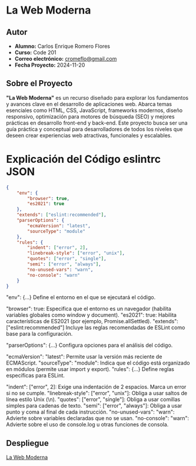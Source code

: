# La Web Moderna
## Autor

- **Alumno:** Carlos Enrique Romero Flores  
- **Curso:** Code 201  
- **Correo electrónico:** cromeflo@gmail.com  
- **Fecha Proyecto:** 2024-11-20

## Sobre el Proyecto

**"La Web Moderna"** es un recurso diseñado para explorar los fundamentos y avances clave en el desarrollo de aplicaciones web. Abarca temas esenciales como HTML, CSS, JavaScript, frameworks modernos, diseño responsivo, optimización para motores de búsqueda (SEO) y mejores prácticas en desarrollo front-end y back-end. Este proyecto busca ser una guía práctica y conceptual para desarrolladores de todos los niveles que deseen crear experiencias web atractivas, funcionales y escalables.

# Explicación del Código eslintrc JSON

```json
{
    "env": {
        "browser": true,
        "es2021": true
    },
    "extends": ["eslint:recommended"],
    "parserOptions": {
        "ecmaVersion": "latest",
        "sourceType": "module"
    },
    "rules": {
        "indent": ["error", 2],
        "linebreak-style": ["error", "unix"],
        "quotes": ["error", "single"],
        "semi": ["error", "always"],
        "no-unused-vars": "warn",
        "no-console": "warn"
    }
}  
```

"env": {...}
Define el entorno en el que se ejecutará el código.

"browser": true: Especifica que el entorno es un navegador (habilita variables globales como window y document).
"es2021": true: Habilita características de ES2021 (por ejemplo, Promise.allSettled).
"extends": ["eslint:recommended"]
Incluye las reglas recomendadas de ESLint como base para la configuración.

"parserOptions": {...}
Configura opciones para el análisis del código.

"ecmaVersion": "latest": Permite usar la versión más reciente de ECMAScript.
"sourceType": "module": Indica que el código está organizado en módulos (permite usar import y export).
"rules": {...}
Define reglas específicas para ESLint.

"indent": ["error", 2]: Exige una indentación de 2 espacios. Marca un error si no se cumple.
"linebreak-style": ["error", "unix"]: Obliga a usar saltos de línea estilo Unix (\n).
"quotes": ["error", "single"]: Obliga a usar comillas simples para cadenas de texto.
"semi": ["error", "always"]: Obliga a usar punto y coma al final de cada instrucción.
"no-unused-vars": "warn": Advierte sobre variables declaradas que no se usan.
"no-console": "warn": Advierte sobre el uso de console.log u otras funciones de consola.


## Despliegue

[La Web Moderna](https://cromeflo.github.io/web-moderna/)